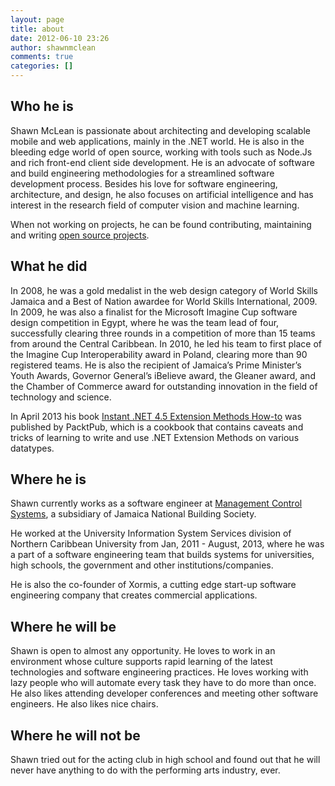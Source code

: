 ```yaml
---
layout: page
title: about
date: 2012-06-10 23:26
author: shawnmclean
comments: true
categories: []
---
```

<h2>Who he is</h2>
Shawn McLean is passionate about architecting and developing scalable mobile and web applications, mainly in the .NET world. He is also in the bleeding edge world of open source, working with tools such as Node.Js and rich front-end client side development. He is an advocate of software and build engineering methodologies for a streamlined software development process. Besides his love for software engineering, architecture, and design, he also focuses on artificial intelligence and has interest in the research field of computer vision and machine learning.

When not working on projects, he can be found contributing, maintaining and writing <a href="https://github.com/shawnmclean?tab=repositories">open source projects</a>.
<h2>What he did</h2>
In 2008, he was a gold medalist in the web design category of World Skills Jamaica and a Best of Nation awardee for World Skills International, 2009. In 2009, he was also a finalist for the Microsoft Imagine Cup software design competition in Egypt, where he was the team lead of four, successfully clearing three rounds in a competition of more than 15 teams from around the Central Caribbean. In 2010, he led his team to first place of the Imagine Cup Interoperability award in Poland, clearing more than 90 registered teams. He is also the recipient of Jamaica’s Prime Minister’s Youth Awards, Governor General’s iBelieve award, the Gleaner award, and the Chamber of Commerce award for outstanding innovation in the field of technology and science.

In April 2013 his book <a href="http://www.amazon.com/gp/product/1849688567/ref=as_li_qf_sp_asin_il_tl?ie=UTF8&amp;camp=1789&amp;creative=9325&amp;creativeASIN=1849688567&amp;linkCode=as2&amp;tag=shawnmclean-20">Instant .NET 4.5 Extension Methods How-to</a> was published by PacktPub, which is a cookbook that contains caveats and tricks of learning to write and use .NET Extension Methods on various datatypes.
<h2>Where he is</h2>
Shawn currently works as a software engineer at <a href="http://www.mcsystems.com/">Management Control Systems</a>, a subsidiary of Jamaica National Building Society.

He worked at the University Information System Services division of Northern Caribbean University from Jan, 2011 - August, 2013, where he was a part of a software engineering team that builds systems for universities, high schools, the government and other institutions/companies.

He is also the co-founder of Xormis, a cutting edge start-up software engineering company that creates commercial applications.
<h2>Where he will be</h2>
Shawn is open to almost any opportunity. He loves to work in an environment whose culture supports rapid learning of the latest technologies and software engineering practices. He loves working with lazy people who will automate every task they have to do more than once. He also likes attending developer conferences and meeting other software engineers. He also likes nice chairs.
<h2>Where he will not be</h2>
Shawn tried out for the acting club in high school and found out that he will never have anything to do with the performing arts industry, ever.
